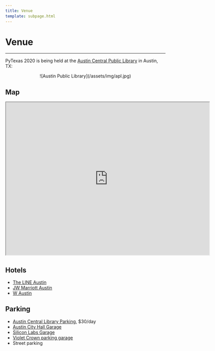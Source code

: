 ```yaml
---
title: Venue
template: subpage.html
---
```


# Venue
---
PyTexas 2020 is being held at the [Austin Central Public Library](http://library.austintexas.gov/central-library) in Austin, TX:

<center>
![Austin Public Library](/assets/img/apl.jpg)
</center>

## Map
<center>
<iframe src="https://www.google.com/maps/d/u/0/embed?mid=1JAGPKFWy3HOqnpDSHqREiBHFmBnSVl8Y" width="640" height="480"></iframe>
</center>

## Hotels
* [The LINE Austin](https://www.google.com/maps/place/The+LINE+Austin/@30.2630889,-97.7439384,15z/data=!4m5!3m4!1s0x0:0xd99fe123ed3d5847!8m2!3d30.2630889!4d-97.7439384)
* [JW Marriott Austin](https://www.google.com/maps/place/JW+Marriott+Austin/@30.2643038,-97.7513822,16z/data=!4m8!1m2!2m1!1shotel!3m4!1s0x0:0xa19d489a128bb96d!8m2!3d30.2645092!4d-97.7434704)
* [W Austin](https://www.google.com/maps/place/W+Austin/@30.2643038,-97.7513822,16.17z/data=!4m8!1m2!2m1!1shotel!3m4!1s0x0:0xb979f66f3a55372d!8m2!3d30.2654636!4d-97.7467252)

## Parking
* [Austin Central Library Parking](http://library.austintexas.gov/central/parking), $30/day
* [Austin City Hall Garage](https://www.austintexas.gov/cityhallparking)
* [Silicon Labs Garage](https://www.parkme.com/lot/82674/silicon-labs-garage-austin-tx)
* [Violet Crown parking garage](https://www.parkme.com/lot/26607/amli-on-2nd-parking-austin-tx)
* Street parking
